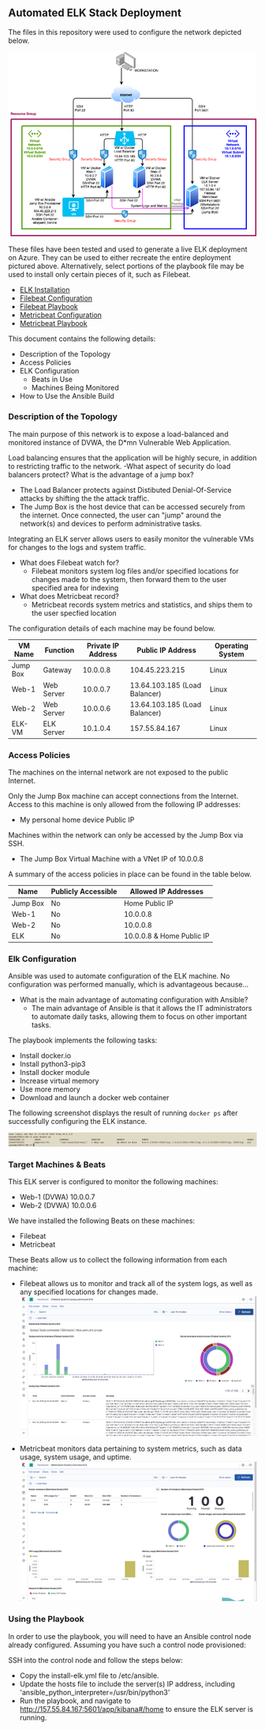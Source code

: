 ## Automated ELK Stack Deployment

The files in this repository were used to configure the network depicted below.


![](Diagrams/Matthew_Nechy_Project_1.png)


These files have been tested and used to generate a live ELK deployment on Azure. They can be used to either recreate the entire deployment pictured above. Alternatively, select portions of the playbook file may be used to install only certain pieces of it, such as Filebeat.

- [ELK Installation](Ansible/install-elk.yml)
- [Filebeat Configuration](Ansible/filebeat-config.yml)
- [Filebeat Playbook](Ansible/filebeat-playbook.yml)
- [Metricbeat Configuration](Ansible/metricbeat-config.yml)
- [Metricbeat Playbook](Ansible/metricbeat-playbook.yml)

This document contains the following details:
- Description of the Topology
- Access Policies
- ELK Configuration
  - Beats in Use
  - Machines Being Monitored
- How to Use the Ansible Build


### Description of the Topology

The main purpose of this network is to expose a load-balanced and monitored instance of DVWA, the D*mn Vulnerable Web Application.

Load balancing ensures that the application will be highly secure, in addition to restricting traffic to the network.
-What aspect of security do load balancers protect? What is the advantage of a jump box?
  - The Load Balancer protects against Distibuted Denial-Of-Service attacks by shifting the the attack traffic.
  - The Jump Box is the host device that can be accessed securely from the internet.  Once connected, the user can "jump" around the network(s) and devices to perform          administrative tasks.

Integrating an ELK server allows users to easily monitor the vulnerable VMs for changes to the logs and system traffic.
- What does Filebeat watch for?
    - Filebeat monitors system log files and/or specified locations for changes made to the system, then forward them to the user specified area for indexing
- What does Metricbeat record?
    - Metricbeat records system metrics and statistics, and ships them to the user specfied location

The configuration details of each machine may be found below.

| VM Name  | Function   | Private IP Address | Public IP Address             | Operating System |
|----------|------------|--------------------|-------------------------------|------------------|
| Jump Box | Gateway    | 10.0.0.8           | 104.45.223.215                | Linux            |
| Web-1    | Web Server | 10.0.0.7           | 13.64.103.185 (Load Balancer) | Linux            |
| Web-2    | Web Server | 10.0.0.6           | 13.64.103.185 (Load Balancer) | Linux            |
| ELK-VM   | ELK Server | 10.1.0.4           | 157.55.84.167                 | Linux            |

### Access Policies

The machines on the internal network are not exposed to the public Internet. 

Only the Jump Box machine can accept connections from the Internet. Access to this machine is only allowed from the following IP addresses:
- My personal home device Public IP

Machines within the network can only be accessed by the Jump Box via SSH.
- The Jump Box Virtual Machine with a VNet IP of 10.0.0.8

A summary of the access policies in place can be found in the table below.

| Name     | Publicly Accessible | Allowed IP Addresses      |
|----------|---------------------|---------------------------|
| Jump Box | No                  | Home Public IP            |
| Web-1    | No                  | 10.0.0.8                  |
| Web-2    | No                  | 10.0.0.8                  |
| ELK      | No                  | 10.0.0.8 & Home Public IP |

### Elk Configuration

Ansible was used to automate configuration of the ELK machine. No configuration was performed manually, which is advantageous because...
- What is the main advantage of automating configuration with Ansible?
    - The main advantage of Ansible is that it allows the IT administrators to automate daily tasks, allowing them to focus on other important tasks.

The playbook implements the following tasks:
- Install docker.io
- Install python3-pip3
- Install docker module
- Increase virtual memory
- Use more memory
- Download and launch a docker web container

The following screenshot displays the result of running `docker ps` after successfully configuring the ELK instance.

![](Diagrams/Docker_PS.png)

### Target Machines & Beats
This ELK server is configured to monitor the following machines:
- Web-1  (DVWA)  10.0.0.7
- Web-2  (DVWA)  10.0.0.6

We have installed the following Beats on these machines:
- Filebeat
- Metricbeat

These Beats allow us to collect the following information from each machine:
- Filebeat allows us to monitor and track all of the system logs, as well as any specified locations for changes made.
![](Diagrams/Filebeat.png)


- Metricbeat monitors data pertaining to system metrics, such as data usage, system usage, and uptime.
![](Diagrams/Metricbeat.png)

### Using the Playbook
In order to use the playbook, you will need to have an Ansible control node already configured. Assuming you have such a control node provisioned: 

SSH into the control node and follow the steps below:
- Copy the install-elk.yml file to /etc/ansible.
- Update the hosts file to include the server(s) IP address, including 'ansible_python_interpreter=/usr/bin/python3'
- Run the playbook, and navigate to http://157.55.84.167:5601/app/kibana#/home to ensure the ELK server is running.


